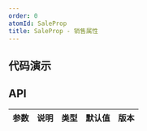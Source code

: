 ```yaml
---
order: 0
atomId: SaleProp
title: SaleProp - 销售属性
---
```



## 代码演示
<code src="./_demos/card.tsx" ></code>
<code src="./_demos/input.tsx" ></code>
<code src="./_demos/formList.tsx" ></code>

## API
| 参数 | 说明 | 类型 | 默认值 | 版本 |
| ---- | ---- | ---- | ------ | ---- |
